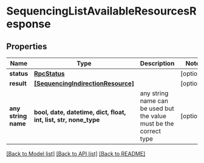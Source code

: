 # SequencingListAvailableResourcesResponse


## Properties
Name | Type | Description | Notes
------------ | ------------- | ------------- | -------------
**status** | [**RpcStatus**](RpcStatus.md) |  | [optional] 
**result** | [**[SequencingIndirectionResource]**](SequencingIndirectionResource.md) |  | [optional] 
**any string name** | **bool, date, datetime, dict, float, int, list, str, none_type** | any string name can be used but the value must be the correct type | [optional]

[[Back to Model list]](../README.md#documentation-for-models) [[Back to API list]](../README.md#documentation-for-api-endpoints) [[Back to README]](../README.md)


